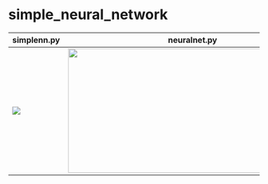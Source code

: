 # simple_neural_network

|simplenn.py                                |neuralnet.py           |
|-------------------------------------------|-----------------------|
| ![](https://i.ibb.co/xs2pg05/Captura.jpg) | <img src="https://user-images.githubusercontent.com/47792684/73900338-6f055400-485d-11ea-928b-2e8fb9672aed.png" width="500" height="250">                 |
